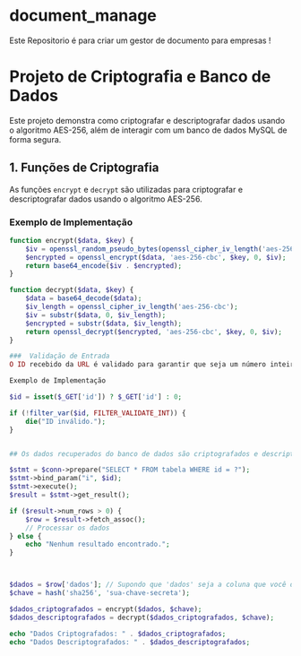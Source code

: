 # document_manage
Este Repositorio é para criar um gestor de documento para empresas !


# Projeto de Criptografia e Banco de Dados

Este projeto demonstra como criptografar e descriptografar dados usando o algoritmo AES-256, além de interagir com um banco de dados MySQL de forma segura.

## 1. Funções de Criptografia

As funções `encrypt` e `decrypt` são utilizadas para criptografar e descriptografar dados usando o algoritmo AES-256. 

### Exemplo de Implementação

```php
function encrypt($data, $key) {
    $iv = openssl_random_pseudo_bytes(openssl_cipher_iv_length('aes-256-cbc'));
    $encrypted = openssl_encrypt($data, 'aes-256-cbc', $key, 0, $iv);
    return base64_encode($iv . $encrypted);
}

function decrypt($data, $key) {
    $data = base64_decode($data);
    $iv_length = openssl_cipher_iv_length('aes-256-cbc');
    $iv = substr($data, 0, $iv_length);
    $encrypted = substr($data, $iv_length);
    return openssl_decrypt($encrypted, 'aes-256-cbc', $key, 0, $iv);
}

###  Validação de Entrada
O ID recebido da URL é validado para garantir que seja um número inteiro.

Exemplo de Implementação

$id = isset($_GET['id']) ? $_GET['id'] : 0;

if (!filter_var($id, FILTER_VALIDATE_INT)) {
    die("ID inválido.");
}


## Os dados recuperados do banco de dados são criptografados e descriptografados antes de serem exibidos ao usuário.

$stmt = $conn->prepare("SELECT * FROM tabela WHERE id = ?");
$stmt->bind_param("i", $id);
$stmt->execute();
$result = $stmt->get_result();

if ($result->num_rows > 0) {
    $row = $result->fetch_assoc();
    // Processar os dados
} else {
    echo "Nenhum resultado encontrado.";
}



$dados = $row['dados']; // Supondo que 'dados' seja a coluna que você deseja criptografar
$chave = hash('sha256', 'sua-chave-secreta');

$dados_criptografados = encrypt($dados, $chave);
$dados_descriptografados = decrypt($dados_criptografados, $chave);

echo "Dados Criptografados: " . $dados_criptografados;
echo "Dados Descriptografados: " . $dados_descriptografados;
